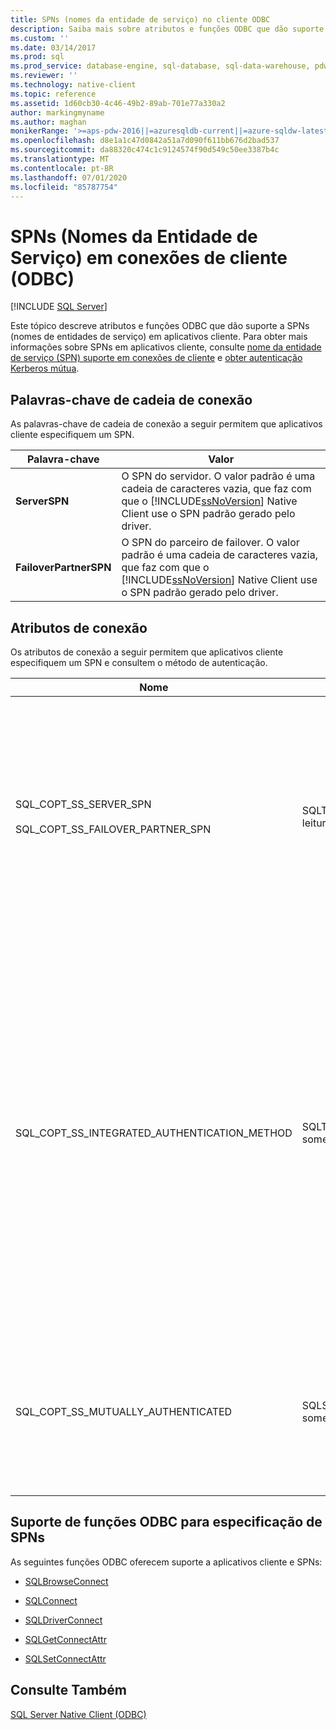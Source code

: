 ```yaml
---
title: SPNs (nomes da entidade de serviço) no cliente ODBC
description: Saiba mais sobre atributos e funções ODBC que dão suporte a SPNs (nomes de entidade de serviço) em aplicativos cliente.
ms.custom: ''
ms.date: 03/14/2017
ms.prod: sql
ms.prod_service: database-engine, sql-database, sql-data-warehouse, pdw
ms.reviewer: ''
ms.technology: native-client
ms.topic: reference
ms.assetid: 1d60cb30-4c46-49b2-89ab-701e77a330a2
author: markingmyname
ms.author: maghan
monikerRange: '>=aps-pdw-2016||=azuresqldb-current||=azure-sqldw-latest||>=sql-server-2016||=sqlallproducts-allversions||>=sql-server-linux-2017||=azuresqldb-mi-current'
ms.openlocfilehash: d8e1a1c47d0842a51a7d090f611bb676d2bad537
ms.sourcegitcommit: da88320c474c1c9124574f90d549c50ee3387b4c
ms.translationtype: MT
ms.contentlocale: pt-BR
ms.lasthandoff: 07/01/2020
ms.locfileid: "85787754"
---
```

# <a name="service-principal-names-spns-in-client-connections-odbc"></a>SPNs (Nomes da Entidade de Serviço) em conexões de cliente (ODBC)
[!INCLUDE [SQL Server](../../../includes/applies-to-version/sql-asdb-asdbmi-asdw-pdw.md)]

  Este tópico descreve atributos e funções ODBC que dão suporte a SPNs (nomes de entidades de serviço) em aplicativos cliente. Para obter mais informações sobre SPNs em aplicativos cliente, consulte [nome da entidade de serviço &#40;SPN&#41; suporte em conexões de cliente](../../../relational-databases/native-client/features/service-principal-name-spn-support-in-client-connections.md) e [obter autenticação Kerberos mútua](../../../relational-databases/native-client-odbc-how-to/get-mutual-kerberos-authentication.md).  
  
## <a name="connection-string-keywords"></a>Palavras-chave de cadeia de conexão  
 As palavras-chave de cadeia de conexão a seguir permitem que aplicativos cliente especifiquem um SPN.  
  
|Palavra-chave|Valor|  
|-------------|-----------|  
|**ServerSPN**|O SPN do servidor. O valor padrão é uma cadeia de caracteres vazia, que faz com que o [!INCLUDE[ssNoVersion](../../../includes/ssnoversion-md.md)] Native Client use o SPN padrão gerado pelo driver.|  
|**FailoverPartnerSPN**|O SPN do parceiro de failover. O valor padrão é uma cadeia de caracteres vazia, que faz com que o [!INCLUDE[ssNoVersion](../../../includes/ssnoversion-md.md)] Native Client use o SPN padrão gerado pelo driver.|  
  
## <a name="connection-attributes"></a>Atributos de conexão  
 Os atributos de conexão a seguir permitem que aplicativos cliente especifiquem um SPN e consultem o método de autenticação.  
  
|Nome|Tipo|Uso|  
|----------|----------|-----------|  
|SQL_COPT_SS_SERVER_SPN<br /><br /> SQL_COPT_SS_FAILOVER_PARTNER_SPN|SQLTCHAR, leitura/gravação|Especifica o SPN do servidor. O valor padrão é uma cadeia de caracteres vazia, que faz com que o [!INCLUDE[ssNoVersion](../../../includes/ssnoversion-md.md)] Native Client use o SPN padrão gerado pelo driver.<br /><br /> Esse atributo só poderá ser consultado depois que for definido por meio de programação ou depois que uma conexão for aberta. Se for feita uma tentativa de consultar esse atributo em uma conexão que não esteja aberta e o atributo não tiver sido definido por meio de programação, SQL_ERROR será retornado e um registro de diagnóstico será registrado com SQLState 08003 e uma mensagem informando que a conexão não está aberta.<br /><br /> Se for feita uma tentativa de definir esse atributo quando uma conexão estiver aberta, SQL_ERROR será retornado e um registro de diagnóstico será registrado com SQLState HY011 e uma mensagem informando que a operação não é válida no momento.|  
|SQL_COPT_SS_INTEGRATED_AUTHENTICATION_METHOD|SQLTCHAR, somente leitura|Retorna o método de autenticação usado para a conexão. O valor retornado ao aplicativo é o valor que o Windows retorna ao [!INCLUDE[ssNoVersion](../../../includes/ssnoversion-md.md)] Native Client. Os valores possíveis são:<br /><br /> "NTLM", que é retornado quando uma conexão é aberta usando a autenticação NTLM.<br /><br /> "Kerberos", que é retornado quando uma conexão é aberta usando a autenticação Kerberos.<br /><br /> <br /><br /> Esse atributo só pode ser lido para uma conexão aberta que usou a Autenticação do Windows. Se for feita uma tentativa de lê-lo antes da abertura de uma conexão, SQL_ERROR será retornado e um erro será registrado com SQLState 08003 e uma mensagem que informa que a conexão não está aberta.<br /><br /> Se esse atributo for consultado em uma conexão que não usou a Autenticação do Windows, será retornado SQL_ERROR e um erro será registrado com SQLState HY092 e a mensagem de identificador de atributo/opção inválido (SQL_COPT_SS_INTEGRATED_AUTHENTICATION_METHOD só está disponível para conexões confiáveis).<br /><br /> Se o método de autenticação não puder ser determinado, SQL_ERROR será retornado e um erro será registrado com SQLState HY000 e uma mensagem de erro geral.|  
|SQL_COPT_SS_MUTUALLY_AUTHENTICATED|SQLSMALLINT, somente leitura|Retornará SQL_TRUE se o servidor na conexão tiver sido autenticado mutuamente; caso contrário, retornará SQL_FALSE.<br /><br /> Esse atributo só pode ser lido para uma conexão aberta. Se for feita uma tentativa de lê-lo antes da abertura de uma conexão, SQL_ERROR será retornado e um erro será registrado com SQLState 08003 e uma mensagem que informa que a conexão não está aberta.<br /><br /> Se esse atributo for consultado para uma conexão que não usou a Autenticação do Windows, será retornado SQL_FALSE.|  
  
## <a name="odbc-function-support-for-specifying-spns"></a>Suporte de funções ODBC para especificação de SPNs  
 As seguintes funções ODBC oferecem suporte a aplicativos cliente e SPNs:  
  
-   [SQLBrowseConnect](../../../relational-databases/native-client-odbc-api/sqlbrowseconnect.md)  
  
-   [SQLConnect](../../../relational-databases/native-client-odbc-api/sqlconnect.md)  
  
-   [SQLDriverConnect](../../../relational-databases/native-client-odbc-api/sqldriverconnect.md)  
  
-   [SQLGetConnectAttr](../../../relational-databases/native-client-odbc-api/sqlgetconnectattr.md)  
  
-   [SQLSetConnectAttr](../../../relational-databases/native-client-odbc-api/sqlsetconnectattr.md)  
  
## <a name="see-also"></a>Consulte Também  
 [SQL Server Native Client &#40;ODBC&#41;](../../../relational-databases/native-client/odbc/sql-server-native-client-odbc.md)  
  
  
